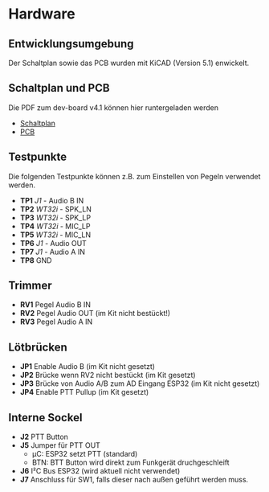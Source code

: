 # Hardware

## Entwicklungsumgebung 

Der Schaltplan sowie das PCB wurden mit KiCAD (Version 5.1) enwickelt.

## Schaltplan und PCB

Die PDF zum dev-board v4.1 können hier runtergeladen werden

* [Schaltplan](./schematic_v4_1.pdf)
* [PCB](./pcb_v4_1.pdf)

## Testpunkte

Die folgenden Testpunkte können z.B. zum Einstellen von Pegeln verwendet werden.

* **TP1** *J1* - Audio B IN
* **TP2** *WT32i* - SPK_LN
* **TP3** *WT32i* - SPK_LP
* **TP4** *WT32i* - MIC_LP
* **TP5** *WT32i* - MIC_LN
* **TP6** *J1* - Audio OUT
* **TP7** *J1* - Audio A IN
* **TP8** GND

## Trimmer

* **RV1** Pegel Audio B IN
* **RV2** Pegel Audio OUT (im Kit nicht bestückt!)
* **RV3** Pegel Audio A IN

## Lötbrücken

* **JP1** Enable Audio B (im Kit nicht gesetzt)
* **JP2** Brücke wenn RV2 nicht bestückt (im Kit gesetzt)
* **JP3** Brücke von Audio A/B zum AD Eingang ESP32 (im Kit nicht gesetzt)
* **JP4** Enable PTT Pullup (im Kit gesetzt)

## Interne Sockel

* **J2** PTT Button
* **J5** Jumper für PTT OUT
    * µC: ESP32 setzt PTT (standard)
    * BTN: BTT Button wird direkt zum Funkgerät druchgeschleift
* **J6** I²C Bus ESP32 (wird aktuell nicht verwendet)
* **J7** Anschluss für SW1, falls dieser nach außen geführt werden muss.